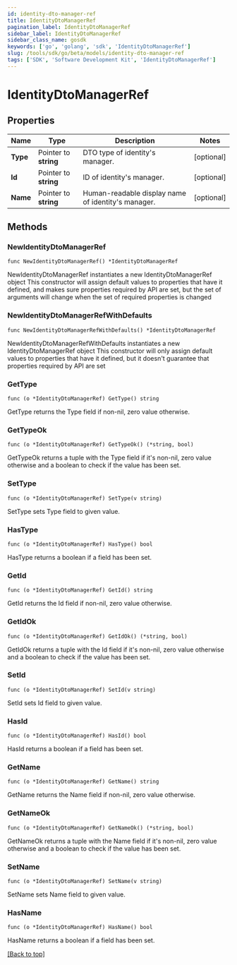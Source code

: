 ```yaml
---
id: identity-dto-manager-ref
title: IdentityDtoManagerRef
pagination_label: IdentityDtoManagerRef
sidebar_label: IdentityDtoManagerRef
sidebar_class_name: gosdk
keywords: ['go', 'golang', 'sdk', 'IdentityDtoManagerRef'] 
slug: /tools/sdk/go/beta/models/identity-dto-manager-ref
tags: ['SDK', 'Software Development Kit', 'IdentityDtoManagerRef']
---
```


# IdentityDtoManagerRef

## Properties

Name | Type | Description | Notes
------------ | ------------- | ------------- | -------------
**Type** | Pointer to **string** | DTO type of identity&#39;s manager. | [optional] 
**Id** | Pointer to **string** | ID of identity&#39;s manager. | [optional] 
**Name** | Pointer to **string** | Human-readable display name of identity&#39;s manager. | [optional] 

## Methods

### NewIdentityDtoManagerRef

`func NewIdentityDtoManagerRef() *IdentityDtoManagerRef`

NewIdentityDtoManagerRef instantiates a new IdentityDtoManagerRef object
This constructor will assign default values to properties that have it defined,
and makes sure properties required by API are set, but the set of arguments
will change when the set of required properties is changed

### NewIdentityDtoManagerRefWithDefaults

`func NewIdentityDtoManagerRefWithDefaults() *IdentityDtoManagerRef`

NewIdentityDtoManagerRefWithDefaults instantiates a new IdentityDtoManagerRef object
This constructor will only assign default values to properties that have it defined,
but it doesn't guarantee that properties required by API are set

### GetType

`func (o *IdentityDtoManagerRef) GetType() string`

GetType returns the Type field if non-nil, zero value otherwise.

### GetTypeOk

`func (o *IdentityDtoManagerRef) GetTypeOk() (*string, bool)`

GetTypeOk returns a tuple with the Type field if it's non-nil, zero value otherwise
and a boolean to check if the value has been set.

### SetType

`func (o *IdentityDtoManagerRef) SetType(v string)`

SetType sets Type field to given value.

### HasType

`func (o *IdentityDtoManagerRef) HasType() bool`

HasType returns a boolean if a field has been set.

### GetId

`func (o *IdentityDtoManagerRef) GetId() string`

GetId returns the Id field if non-nil, zero value otherwise.

### GetIdOk

`func (o *IdentityDtoManagerRef) GetIdOk() (*string, bool)`

GetIdOk returns a tuple with the Id field if it's non-nil, zero value otherwise
and a boolean to check if the value has been set.

### SetId

`func (o *IdentityDtoManagerRef) SetId(v string)`

SetId sets Id field to given value.

### HasId

`func (o *IdentityDtoManagerRef) HasId() bool`

HasId returns a boolean if a field has been set.

### GetName

`func (o *IdentityDtoManagerRef) GetName() string`

GetName returns the Name field if non-nil, zero value otherwise.

### GetNameOk

`func (o *IdentityDtoManagerRef) GetNameOk() (*string, bool)`

GetNameOk returns a tuple with the Name field if it's non-nil, zero value otherwise
and a boolean to check if the value has been set.

### SetName

`func (o *IdentityDtoManagerRef) SetName(v string)`

SetName sets Name field to given value.

### HasName

`func (o *IdentityDtoManagerRef) HasName() bool`

HasName returns a boolean if a field has been set.


[[Back to top]](#) 


